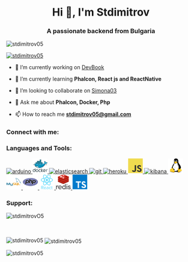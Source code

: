 <h1 align="center">Hi 👋, I'm Stdimitrov</h1>
<h3 align="center">A passionate backend from Bulgaria</h3>

<p align="left"> <img src="https://komarev.com/ghpvc/?username=stdimitrov05&label=Profile%20views&color=0e75b6&style=flat" alt="stdimitrov05" /> </p>

<p align="left"> <a href="https://github.com/ryo-ma/github-profile-trophy"><img src="https://github-profile-trophy.vercel.app/?username=stdimitrov05" alt="stdimitrov05" /></a> </p>

- 🔭 I’m currently working on [DevBook](https://github.com/stdimitrov05/DevBook_backend)

- 🌱 I’m currently learning **Phalcon, React js and ReactNative**

- 👯 I’m looking to collaborate on [Simona03](https://github.com/Simona03/)

- 💬 Ask me about **Phalcon, Docker, Php**

- 📫 How to reach me **stdimitrov05@gmail.com**

<h3 align="left">Connect with me:</h3>
<p align="left">
</p>

<h3 align="left">Languages and Tools:</h3>
<p align="left"> <a href="https://www.arduino.cc/" target="_blank" rel="noreferrer"> <img src="https://cdn.worldvectorlogo.com/logos/arduino-1.svg" alt="arduino" width="40" height="40"/> </a> <a href="https://www.docker.com/" target="_blank" rel="noreferrer"> <img src="https://raw.githubusercontent.com/devicons/devicon/master/icons/docker/docker-original-wordmark.svg" alt="docker" width="40" height="40"/> </a> <a href="https://www.elastic.co" target="_blank" rel="noreferrer"> <img src="https://www.vectorlogo.zone/logos/elastic/elastic-icon.svg" alt="elasticsearch" width="40" height="40"/> </a> <a href="https://git-scm.com/" target="_blank" rel="noreferrer"> <img src="https://www.vectorlogo.zone/logos/git-scm/git-scm-icon.svg" alt="git" width="40" height="40"/> </a> <a href="https://heroku.com" target="_blank" rel="noreferrer"> <img src="https://www.vectorlogo.zone/logos/heroku/heroku-icon.svg" alt="heroku" width="40" height="40"/> </a> <a href="https://developer.mozilla.org/en-US/docs/Web/JavaScript" target="_blank" rel="noreferrer"> <img src="https://raw.githubusercontent.com/devicons/devicon/master/icons/javascript/javascript-original.svg" alt="javascript" width="40" height="40"/> </a> <a href="https://www.elastic.co/kibana" target="_blank" rel="noreferrer"> <img src="https://www.vectorlogo.zone/logos/elasticco_kibana/elasticco_kibana-icon.svg" alt="kibana" width="40" height="40"/> </a> <a href="https://www.linux.org/" target="_blank" rel="noreferrer"> <img src="https://raw.githubusercontent.com/devicons/devicon/master/icons/linux/linux-original.svg" alt="linux" width="40" height="40"/> </a> <a href="https://www.mysql.com/" target="_blank" rel="noreferrer"> <img src="https://raw.githubusercontent.com/devicons/devicon/master/icons/mysql/mysql-original-wordmark.svg" alt="mysql" width="40" height="40"/> </a> <a href="https://www.php.net" target="_blank" rel="noreferrer"> <img src="https://raw.githubusercontent.com/devicons/devicon/master/icons/php/php-original.svg" alt="php" width="40" height="40"/> </a> <a href="https://reactjs.org/" target="_blank" rel="noreferrer"> <img src="https://raw.githubusercontent.com/devicons/devicon/master/icons/react/react-original-wordmark.svg" alt="react" width="40" height="40"/> </a> <a href="https://redis.io" target="_blank" rel="noreferrer"> <img src="https://raw.githubusercontent.com/devicons/devicon/master/icons/redis/redis-original-wordmark.svg" alt="redis" width="40" height="40"/> </a> <a href="https://www.typescriptlang.org/" target="_blank" rel="noreferrer"> <img src="https://raw.githubusercontent.com/devicons/devicon/master/icons/typescript/typescript-original.svg" alt="typescript" width="40" height="40"/> </a> </p>

<h3 align="left">Support:</h3>
<p><a href="https://www.buymeacoffee.com/stdimitrovO"> <img align="left" src="https://cdn.buymeacoffee.com/buttons/v2/default-yellow.png" height="50" width="210" alt="stdimitrovO5" /></a></p><br><br><br>

<p><img align="left" src="https://github-readme-stats.vercel.app/api/top-langs?username=stdimitrov05&show_icons=true&locale=en&layout=compact" alt="stdimitrov05" /></p>

<p>&nbsp;<img align="center" src="https://github-readme-stats.vercel.app/api?username=stdimitrov05&show_icons=true&locale=en" alt="stdimitrov05" /></p>

<p><img align="center" src="https://github-readme-streak-stats.herokuapp.com/?user=stdimitrov05&" alt="stdimitrov05" /></p>

